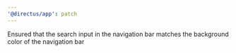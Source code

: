 ```yaml
---
'@directus/app': patch
---
```


Ensured that the search input in the navigation bar matches the background color of the navigation bar
